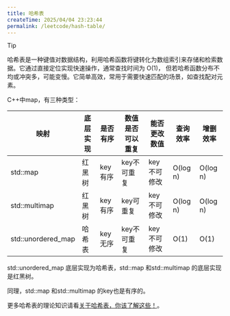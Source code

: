 ```yaml
---
title: 哈希表
createTime: 2025/04/04 23:23:44
permalink: /leetcode/hash-table/
---
```

>[!tip]
>哈希表是一种键值对数据结构，利用哈希函数将键转化为数组索引来存储和检索数据。它通过直接定位实现快速操作，通常查找时间为 O(1)，
> 但若哈希函数分布不均或冲突多，可能变慢。它简单高效，常用于需要快速匹配的场景，如查找配对元素。 
> 

C++中map，有三种类型：

|映射 |底层实现 | 是否有序 |数值是否可以重复 | 能否更改数值|查询效率 |增删效率|
|---|---| --- |---| --- | --- | ---|
|std::map |红黑树 |key有序 |key不可重复 |key不可修改 | O(log n)|O(log n) |
|std::multimap | 红黑树|key有序 | key可重复 | key不可修改|O(log n) |O(log n) |
|std::unordered_map |哈希表 | key无序 |key不可重复 |key不可修改 |O(1) | O(1)|

std::unordered_map 底层实现为哈希表，std::map 和std::multimap 的底层实现是红黑树。

同理，std::map 和std::multimap 的key也是有序的。 

更多哈希表的理论知识请看[关于哈希表，你该了解这些！](https://www.programmercarl.com/哈希表理论基础.html)。